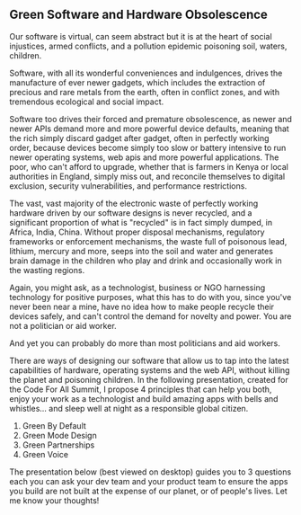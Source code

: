 ## Green Software and Hardware Obsolescence

Our software is virtual, can seem abstract but it is at the heart of social injustices, armed conflicts, and a pollution epidemic poisoning soil, waters, children.

 Software, with all its wonderful conveniences and indulgences, drives the manufacture of ever newer gadgets, which includes the extraction of precious and rare metals from the earth, often in conflict zones, and with tremendous ecological and social impact. 

Software too drives their forced and premature obsolescence, as newer and newer APIs demand more and more powerful device defaults, meaning that the rich simply discard gadget after gadget, often in perfectly working order, because devices become simply too slow or battery intensive to run newer operating systems, web apis and more powerful applications. The poor, who can't afford to upgrade, whether that is farmers in Kenya or local authorities in England, simply miss out, and reconcile themselves to digital exclusion, security vulnerabilities, and performance restrictions. 

The vast, vast majority of the electronic waste of perfectly working hardware driven by our software designs is never recycled, and a significant proportion of what is "recycled" is in fact simply dumped, in Africa, India, China. Without proper disposal mechanisms, regulatory frameworks or enforcement mechanisms, the waste full of poisonous lead, lithium, mercury and more, seeps into the soil and water and generates brain damage in the children who play and drink and occasionally work in the wasting regions.



Again, you might ask, as a technologist, business or NGO harnessing technology for positive purposes, what this has to do with you, since you've never been near a mine, have no idea how to make people recycle their devices safely, and can't control the demand for novelty and power. You are not a politician or aid worker.

And yet you can probably do more than most politicians and aid workers.

There are ways of designing our software that allow us to tap into the latest capabilities of hardware, operating systems and the web API, without killing the planet and poisoning children. In the following presentation, created for the Code For All Summit, I propose 4 principles that can help you both, enjoy your work as a technologist and build amazing apps with bells and whistles... and sleep well at night as a responsible global citizen.

1) Green By Default
2) Green Mode Design
3) Green Partnerships
4) Green Voice

The presentation below (best viewed on desktop) guides you to 3 questions each you can ask your dev team and your product team to ensure the apps you build are not built at the expense of our planet, or of people's lives. Let me know your thoughts!

<div style="width: 100%;"><div style="position: relative; padding-bottom: 56.25%; padding-top: 0; height: 0;"><iframe frameborder="0" width="1200" height="675" style="top: 0; left: 0; width: 100%; height: 100%;" src="https://view.genial.ly/631240a645ada40019f5ba2e" type="text/html" allowscriptaccess="always" allowfullscreen="true" scrolling="yes" allownetworking="all"></iframe> </div> </div>